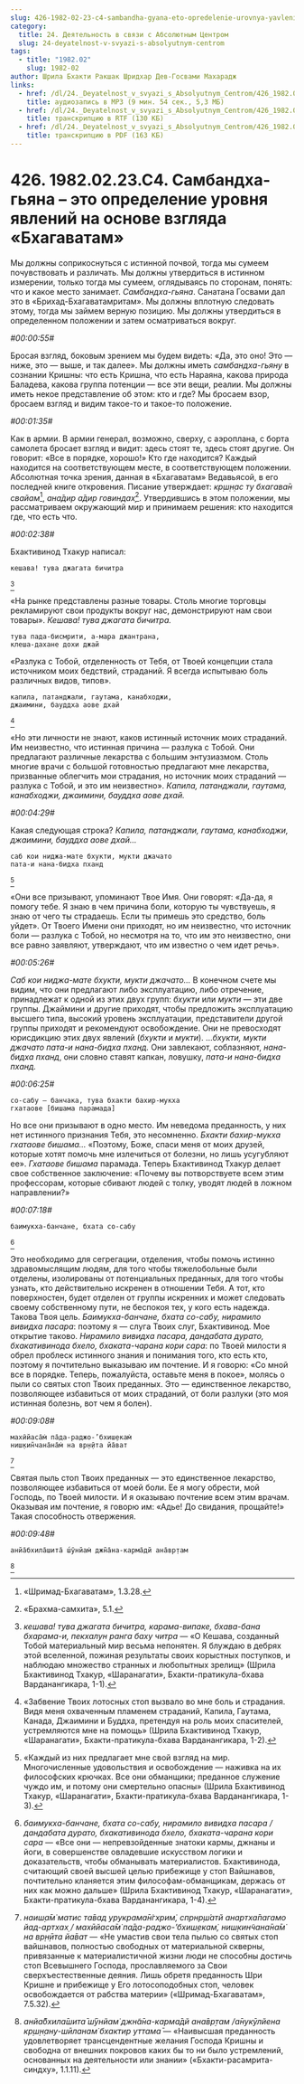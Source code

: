 ```yaml
---
slug: 426-1982-02-23-c4-sambandha-gyana-eto-opredelenie-urovnya-yavlenij-na-osnove-vzglyada-bhagavatam
category:
  title: 24. Деятельность в связи с Абсолютным Центром
  slug: 24-deyatelnost-v-svyazi-s-absolyutnym-centrom
tags:
  - title: "1982.02"
    slug: 1982-02
author: Шрила Бхакти Ракшак Шридхар Дев-Госвами Махарадж
links:
  - href: /dl/24._Deyatelnost_v_svyazi_s_Absolyutnym_Centrom/426_1982.02.23.C4_SridharMj_Sambandha-gjana_jeto_opredelenie_urovnja_javlenij_na_osnove_vzgljada_Bhagavatam.mp3
    title: аудиозапись в MP3 (9 мин. 54 сек., 5,3 МБ)
  - href: /dl/24._Deyatelnost_v_svyazi_s_Absolyutnym_Centrom/426_1982.02.23.C4_SridharMj_Sambandha-gjana_jeto_opredelenie_urovnja_javlenij_na_osnove_vzgljada_Bhagavatam.rtf
    title: транскрипцию в RTF (130 КБ)
  - href: /dl/24._Deyatelnost_v_svyazi_s_Absolyutnym_Centrom/426_1982.02.23.C4_SridharMj_Sambandha-gjana_jeto_opredelenie_urovnja_javlenij_na_osnove_vzgljada_Bhagavatam.pdf
    title: транскрипцию в PDF (163 КБ)
---
```


# 426. 1982.02.23.C4. Самбандха-гьяна – это определение уровня явлений на основе взгляда «Бхагаватам»

Мы должны соприкоснуться с истинной почвой, тогда мы сумеем почувствовать и различать. Мы должны утвердиться в истинном измерении, только тогда мы сумеем, оглядываясь по сторонам, понять: что и какое место занимает. *Самбандха-гьяна*. Санатана Госвами дал это в «Брихад-Бхагаватамритам». Мы должны вплотную следовать этому, тогда мы займем верную позицию. Мы должны утвердиться в определенном положении и затем осматриваться вокруг.

*#00:00:55#*

Бросая взгляд, боковым зрением мы будем видеть: «Да, это оно! Это — ниже, это — выше, и так далее». Мы должны иметь *самбандха-гьяну* в сознании Кришны: что есть Кришна, что есть Нараяна, какова природа Баладева, какова группа потенции — все эти вещи, реалии. Мы должны иметь некое представление об этом: кто и где? Мы бросаем взор, бросаем взгляд и видим такое-то и такое-то положение.

*#00:01:35#*

Как в армии. В армии генерал, возможно, сверху, с аэроплана, с борта самолета бросает взгляд и видит: здесь стоят те, здесь стоят другие. Он говорит: «Все в порядке, хорошо!» Кто где находится? Каждый находится на соответствующем месте, в соответствующем положении. Абсолютная точка зрения, данная в «Бхагаватам» Ведавьясой, в его последней книге откровения. Писание утверждает: *кр̣ш̣н̣ас ту бхагава̄н свайам*[^_ftn1], *ана̄дир а̄дир говиндах̣*[^_ftn2]. Утвердившись в этом положении, мы рассматриваем окружающий мир и принимаем решения: кто находится где, что есть что.

*#00:02:38#*

Бхактивинод Тхакур написал:

    кешава! тува джагата бичитра
[^_ftn3]

«На рынке представлены разные товары. Столь многие торговцы рекламируют свои продукты вокруг нас, демонстрируют нам свои товары». *Кешава! тува джагата бичитра.*

    тува пада-бисмрити, а-мара джантрана,
    клеша-дахане дохи джай

«Разлука с Тобой, отделенность от Тебя, от Твоей концепции стала источником моих бедствий, страданий. Я всегда испытываю боль различных видов, типов».

    капила, патанджали, гаутама, канабходжи,
    джаимини, бауддха аове дхай
[^_ftn4]

«Но эти личности не знают, каков истинный источник моих страданий. Им неизвестно, что истинная причина — разлука с Тобой. Они предлагают различные лекарства с большим энтузиазмом. Столь многие врачи с большой готовностью предлагают мне лекарства, призванные облегчить мои страдания, но источник моих страданий — разлука с Тобой, и это им неизвестно». *Капила, патанджали, гаутама, канабходжи, джаимини, бауддха аове дхай.*

*#00:04:29#*

Какая следующая строка? *Капила, патанджали, гаутама, канабходжи, джаимини, бауддха аове дхай…*

    cаб кои ниджа-мате бхукти, мукти джачато
    пата-и нана-бидха пханд
[^_ftn5]

«Они все призывают, упоминают Твое Имя. Они говорят: «Да-да, я помогу тебе. Я знаю в чем причина боли, которую ты чувствуешь, я знаю от чего ты страдаешь. Если ты примешь это средство, боль уйдет». От Твоего Имени они приходят, но им неизвестно, что источник боли — разлука с Тобой, но несмотря на то, что им это неизвестно, они все равно заявляют, утверждают, что им известно о чем идет речь».

*#00:05:26#*

*Cаб кои ниджа-мате бхукти, мукти джачато…* В конечном счете мы видим, что они предлагают либо эксплуатацию, либо отречение, принадлежат к одной из этих двух групп: *бхукти* или *мукти* — эти две группы. Джаймини и другие приходят, чтобы предложить эксплуатацию высшего типа, высокий уровень эксплуатации, представители другой группы приходят и рекомендуют освобождение. Они не превосходят юрисдикцию этих двух явлений (*бхукти* и *мукти*). …*бхукти, мукти джачато пата-и нана-бидха пханд.* Они завлекают, соблазняют, *нана-бидха пханд*, они словно ставят капкан, ловушку, *пата-и нана-бидха пханд.*

*#00:06:25#*

    со-сабу — банчака, тува бхакти бахир-мукха
    гхатаове [бишама парамада]

Но все они призывают в одно место. Им неведома преданность, у них нет истинного признания Тебя, это несомненно. *Бхакти бахир-мукха гхатаове бишама…* «Поэтому, Боже, спаси меня от моих друзей, которые хотят помочь мне излечиться от болезни, но лишь усугубляют ее». *Гхатаове бишама* парамада. Теперь Бхактивинод Тхакур делает свое собственное заключение: «Почему вы потворствуете всем этим профессорам, которые сбивают людей с толку, уводят людей в ложном направлении?»

*#00:07:18#*

    баимукха-банчане, бхата со-сабу
[^_ftn6]

Это необходимо для сегрегации, отделения, чтобы помочь истинно здравомыслящим людям, для того чтобы тяжелобольные были отделены, изолированы от потенциальных преданных, для того чтобы узнать, кто действительно искренен в отношении Тебя. А тот, кто поверхностен, будет отделен от группы искренних и может следовать своему собственному пути, не беспокоя тех, у кого есть надежда. Такова Твоя цель. *Баимукха-банчане, бхата со-сабу, нирамило вивидха пасара*: поэтому я — слуга Твоих слуг, Бхактивинод. Мое открытие таково. *Нирамило вивидха пасара, дандабата дурато, бхакативинода бхело, бхаката-чарана кори сара*: по Твоей милости я обрел проблеск истинного знания и понимания того, кто есть кто, поэтому я почтительно выказываю им почтение. И я говорю: «Со мной все в порядке. Теперь, пожалуйста, оставьте меня в покое», молясь о пыли со святых стоп Твоих преданных. Это — единственное лекарство, позволяющее избавиться от моих страданий, от боли разлуки (это моя истинная болезнь, вот чем я болен).

*#00:09:08#*

    махӣйаса̄м̇ па̄да-раджо-’бхиш̣екам̇
    ниш̣кин̃чана̄на̄м̇ на вр̣н̣ӣта йа̄ват
[^_ftn7]

Святая пыль стоп Твоих преданных — это единственное лекарство, позволяющее избавиться от моей боли. Ее я могу обрести, мой Господь, по Твоей милости. И я оказываю почтение всем этим врачам. Оказывая им почтение, я говорю им: «Адье! До свидания, прощайте!» Такая способность отвержения.

*#00:09:48#*

    анйа̄бхила̄шита̄ ш́ӯнйам̇ джн̃а̄на-карма̄дй ана̄вр̣там
[^_ftn8]



[^_ftn1]: «Шримад-Бхагаватам», 1.3.28.

[^_ftn2]: «Брахма-самхита», 5.1.

[^_ftn3]: *кешава! тува джагата бичитра, карама-випаке, бхава-бана бхарама-и, пекхалун ранга баху читра* — «О Кешава, созданный Тобой материальный мир весьма непонятен. Я блуждаю в дебрях этой вселенной, пожиная результаты своих корыстных поступков, и наблюдаю множество странных и любопытных зрелищ» (Шрила Бхактивинод Тхакур, «Шаранагати», Бхакти-пратикула-бхава Варданангикара, 1-1).

[^_ftn4]: «Забвение Твоих лотосных стоп вызвало во мне боль и страдания. Видя меня охваченным пламенем страданий, Капила, Гаутама, Канада, Джаимини и Буддха, претендуя на роль моих спасителей, устремляются мне на помощь» (Шрила Бхактивинод Тхакур, «Шаранагати», Бхакти-пратикула-бхава Варданангикара, 1-2).

[^_ftn5]: «Каждый из них предлагает мне свой взгляд на мир. Многочисленные удовольствия и освобождение — наживка на их философских крючках. Все они обманщики; преданное служение чуждо им, и потому они смертельно опасны» (Шрила Бхактивинод Тхакур, «Шаранагати», Бхакти-пратикула-бхава Варданангикара, 1-3).

[^_ftn6]: *баимукха-банчане, бхата со-сабу, нирамило вивидха пасара / дандабата дурато, бхакативинода бхело, бхаката-чарана кори сара* — «Все они — непревзойденные знатоки кармы, джнаны и йоги, в совершенстве овладевшие искусством логики и доказательств, чтобы обманывать материалистов. Бхактивинода, считающий своей высшей целью прибежище у стоп Вайшнавов, почтительно кланяется этим философам-обманщикам, держась от них как можно дальше» (Шрила Бхактивинод Тхакур, «Шаранагати», Бхакти-пратикула-бхава Варданангикара, 1-4).

[^_ftn7]: *наиш̣а̄м̇ матис та̄вад урукрама̄н̇гхрим̇, спрнр̣ш́атй анартха̄пагамо йад-артхах̣ / махӣйаса̄м̇ па̄да-раджо-’бхиш̣екам̇, ниш̣кин̃чана̄на̄м̇ на вр̣н̣ӣта йа̄ват* — «Не умастив свои тела пылью со святых стоп вайшнавов, полностью свободных от материальной скверны, привязанные к материалистичной жизни люди не способны достичь стоп Всевышнего Господа, прославляемого за Свои сверхъестественные деяния. Лишь обретя преданность Шри Кришне и прибежище у Его лотосоподобных стоп, человек освобождается от рабства материи» («Шримад-Бхагаватам», 7.5.32).

[^_ftn8]: *анйа̄бхила̄шита̄ ш́ӯнйам̇ джн̃а̄на-карма̄дй ана̄вр̣там /а̄нукӯлйена кр̣ш̣н̣ану-шӣланам̇ бхактир уттама̄* — «Наивысшая преданность удовлетворяет трансцендентные желания Господа Кришны и свободна от внешних покровов каких бы то ни было устремлений, основанных на деятельности или знании» («Бхакти-расамрита-синдху», 1.1.11).

